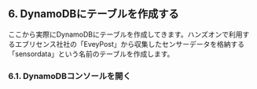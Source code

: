 ## 6. DynamoDBにテーブルを作成する

ここから実際にDynamoDBにテーブルを作成してきます。ハンズオンで利用するエブリセンス社社の「EveyPost」から収集したセンサーデータを格納する「sensordata」という名前のテーブルを作成します。

### 6.1. DynamoDBコンソールを開く
